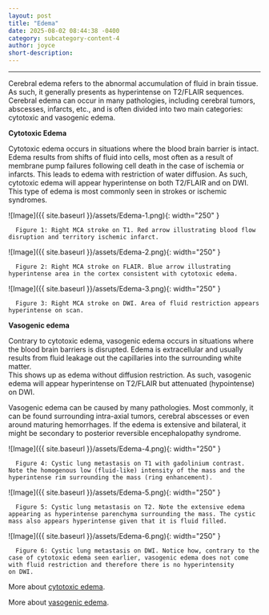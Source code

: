 ```yaml
---
layout: post
title: "Edema"
date: 2025-08-02 08:44:38 -0400
category: subcategory-content-4
author: joyce
short-description: 
---
```


-----
Cerebral edema refers to the abnormal accumulation of fluid in brain tissue. As such, it generally presents as hyperintense on T2/FLAIR sequences. 
Cerebral edema can occur in many pathologies, including cerebral tumors, abscesses, infarcts, etc., and is often divided into two main categories: cytotoxic and vasogenic edema.

<b> Cytotoxic Edema </b>

Cytotoxic edema occurs in situations where the blood brain barrier is intact. 
Edema results from shifts of fluid into cells, most often as a result of membrane pump failures following cell death in the case of ischemia or infarcts. 
This leads to edema with restriction of water diffusion. As such, cytotoxic edema will appear hyperintense on both T2/FLAIR and on DWI.
This type of edema is most commonly seen in strokes or ischemic syndromes.

![Image]({{ site.baseurl }}/assets/Edema-1.png){: width="250" }

      Figure 1: Right MCA stroke on T1. Red arrow illustrating blood flow disruption and territory ischemic infarct.

![Image]({{ site.baseurl }}/assets/Edema-2.png){: width="250" }

      Figure 2: Right MCA stroke on FLAIR. Blue arrow illustrating hyperintense area in the cortex consistent with cytotoxic edema.

![Image]({{ site.baseurl }}/assets/Edema-3.png){: width="250" }

      Figure 3: Right MCA stroke on DWI. Area of fluid restriction appears hyperintense on scan.

<b> Vasogenic edema </b>

Contrary to cytotoxic edema, vasogenic edema occurs in situations where the blood brain barriers is disrupted. 
Edema is extracellular and usually results from fluid leakage out the capillaries into the surrounding white matter.  
This shows up as edema without diffusion restriction. 
As such, vasogenic edema will appear hyperintense on T2/FLAIR but attenuated (hypointense) on DWI. 

Vasogenic edema can be caused by many pathologies. Most commonly, it can be found surrounding intra-axial tumors, cerebral abscesses or even around maturing hemorrhages. 
If the edema is extensive and bilateral, it might be secondary to posterior reversible encephalopathy syndrome.


![Image]({{ site.baseurl }}/assets/Edema-4.png){: width="250" }

      Figure 4: Cystic lung metastasis on T1 with gadolinium contrast. Note the homogenous low (fluid-like) intensity of the mass and the hyperintense rim surrounding the mass (ring enhancement).

![Image]({{ site.baseurl }}/assets/Edema-5.png){: width="250" }

      Figure 5: Cystic lung metastasis on T2. Note the extensive edema appearing as hyperintense parenchyma surrounding the mass. The cystic mass also appears hyperintense given that it is fluid filled.

![Image]({{ site.baseurl }}/assets/Edema-6.png){: width="250" }

      Figure 6: Cystic lung metastasis on DWI. Notice how, contrary to the case of cytotoxic edema seen earlier, vasogenic edema does not come with fluid restriction and therefore there is no hyperintensity       on DWI. 


More about <a href="https://radiopaedia.org/articles/cytotoxic-cerebral-oedema?lang=us">cytotoxic edema</a>.

More about <a href="https://radiopaedia.org/articles/vasogenic-cerebral-edema-1">vasogenic edema</a>.
